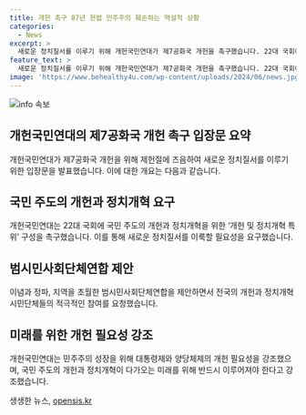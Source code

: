 ```yaml
---
title: 개헌 촉구 87년 헌법 민주주의 훼손하는 역설적 상황
categories:
  - News
excerpt: >
  새로운 정치질서를 이루기 위해 개헌국민연대가 제7공화국 개헌을 촉구했습니다. 22대 국회에 국민 주도의 개헌과 정치개혁을 위한 ‘개헌 및 정치개혁 특위’ 구성을 촉구하는 입장을 밝혔으며, 지역·이념·정파를 초월한 시민사회 참여를 호소했습니다. 독재에서 민주화로의 이행기에 만들어진 87년 헌법체제가 민주주의 성장을 가로막고 있다고 지적하며, 국민 주도의 개헌과 정치개혁이 필수적이라고 주장했습니다. 기득권 유지를 위한 정치권의 무관심을 비판하며, 개헌과 지방분권, 균형발전이 즉각 시행되어야 한다고 강조했습니다.
feature_text: >
  새로운 정치질서를 이루기 위해 개헌국민연대가 제7공화국 개헌을 촉구했습니다. 22대 국회에 국민 주도의 개헌과 정치개혁을 위한 ‘개헌 및 정치개혁 특위’ 구성을 촉구하는 입장을 밝혔으며, 지역·이념·정파를 초월한 시민사회 참여를 호소했습니다. 독재에서 민주화로의 이행기에 만들어진 87년 헌법체제가 민주주의 성장을 가로막고 있다고 지적하며, 국민 주도의 개헌과 정치개혁이 필수적이라고 주장했습니다. 기득권 유지를 위한 정치권의 무관심을 비판하며, 개헌과 지방분권, 균형발전이 즉각 시행되어야 한다고 강조했습니다.
image: 'https://www.behealthy4u.com/wp-content/uploads/2024/06/news.jpg'
---
```


<p><img src="https://www.behealthy4u.com/wp-content/uploads/2024/06/news.jpg" alt="info 속보" /></p>

<h2 data-ke-size="size26">개헌국민연대의 제7공화국 개헌 촉구 입장문 요약</h2>

<p data-ke-size="size16">개헌국민연대가 제7공화국 개헌을 위해 제헌절에 즈음하여 새로운 정치질서를 이루기 위한 입장문을 발표했습니다. 이에 대한 개요는 다음과 같습니다.</p>

<h2>국민 주도의 개헌과 정치개혁 요구</h2>

<p data-ke-size="size16">개헌국민연대는 22대 국회에 국민 주도의 개헌과 정치개혁을 위한 ‘개헌 및 정치개혁 특위’ 구성을 촉구했습니다. 이를 통해 새로운 정치질서를 이룩할 필요성을 요구했습니다.</p>

<h2>범시민사회단체연합 제안</h2>

<p data-ke-size="size16">이념과 정파, 지역을 초월한 범시민사회단체연합을 제안하면서 전국의 개헌과 정치개혁 시민단체들의 적극적인 참여를 요청했습니다.</p>

<h2>미래를 위한 개헌 필요성 강조</h2>

<p data-ke-size="size16">개헌국민연대는 민주주의 성장을 위해 대통령제와 양당체제의 개헌 필요성을 강조했으며, 국민 주도의 개헌과 정치개혁이 다가오는 미래를 위해 반드시 이루어져야 한다고 강조했습니다.</p>
생생한 뉴스, <a href="https://opensis.kr" rel="dofollow">opensis.kr</a>


